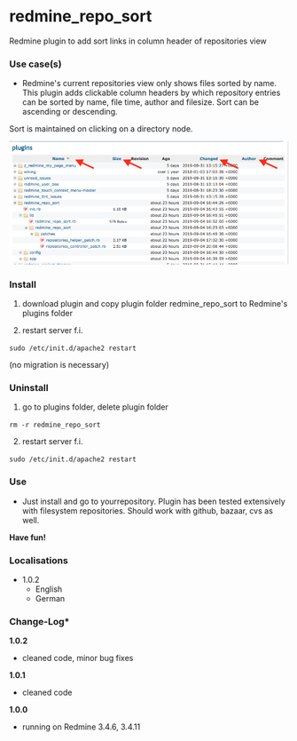 # redmine_repo_sort

Redmine plugin to add sort links in column header of repositories view

### Use case(s)

* Redmine's current repositories view only shows files sorted by name. This plugin adds clickable column headers by which repository entries can be sorted by name, file time, author and filesize. Sort can be ascending or descending.

Sort is maintained on clicking on a directory node.

![PNG that represents a quick overview](/doc/repo_example.png)

### Install

1. download plugin and copy plugin folder redmine_repo_sort to Redmine's plugins folder 

2. restart server f.i.  

`sudo /etc/init.d/apache2 restart`

(no migration is necessary)

### Uninstall

1. go to plugins folder, delete plugin folder  

`rm -r redmine_repo_sort`

2. restart server f.i. 

`sudo /etc/init.d/apache2 restart`

### Use

* Just install and go to yourrepository. Plugin has  been tested extensively with filesystem repositories. Should work with github, bazaar, cvs as well.

**Have fun!**

### Localisations

* 1.0.2
  - English
  - German

### Change-Log* 

**1.0.2**
 - cleaned code, minor bug fixes
 
**1.0.1**
 - cleaned code
 
**1.0.0** 
  - running on Redmine 3.4.6, 3.4.11
